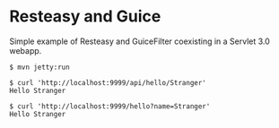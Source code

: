 Resteasy and Guice 
==================

Simple example of Resteasy and GuiceFilter coexisting in a Servlet 3.0 webapp.

    $ mvn jetty:run

    $ curl 'http://localhost:9999/api/hello/Stranger' 
    Hello Stranger

    $ curl 'http://localhost:9999/hello?name=Stranger'
    Hello Stranger

